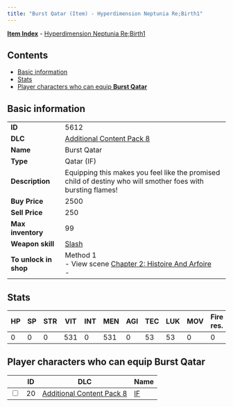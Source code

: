 ```yaml
---
title: "Burst Qatar (Item) - Hyperdimension Neptunia Re;Birth1"
---
```


[**Item Index**](/neptunia/rb1/item/index.html) - [Hyperdimension Neptunia Re;Birth1](/neptunia/rb1)

## Contents

- [Basic information](#basic-information)
- [Stats](#stats)
- [Player characters who can equip **Burst Qatar**](#player-characters-who-can-equip-burst-qatar)

## Basic information

|   |   |
| -- | -- |
| **ID** | 5612 |
| **DLC** | [Additional Content Pack 8](/neptunia/rb1/dlc/17-pack8.html) |
| **Name** | Burst Qatar |
| **Type** | Qatar (IF) |
| **Description** | Equipping this makes you feel like the promised child of destiny who will smother foes with bursting flames! |
| **Buy Price** | 2500 |
| **Sell Price** | 250 |
| **Max inventory** | 99 |
| **Weapon skill** | [Slash](/neptunia/rb1/skill/17-3202-slash.html) |
| **To unlock in shop** | Method 1<br />- View scene [Chapter 2: Histoire And Arfoire](/neptunia/rb1/scene/1-201-chapter-2-histoire-and-arfoire.html)<br />-  |

## Stats

| HP | SP | STR | VIT | INT | MEN | AGI | TEC | LUK | MOV | Fire res. | Ice res. | Wind res. | Lightning res. |
| -- | -- | --- | --- | --- | --- | --- | --- | --- | --- | --------- | -------- | --------- | -------------- |
| 0 | 0 | 0 | 531 | 0 | 531 | 0 | 53 | 53 | 0 | 0 | 0 | 0 | 0 |

## Player characters who can equip **Burst Qatar**

|    | ID | DLC | Name |
| -- | -- | --- | ---- |
| <input type="checkbox" id="rb1-player-17-20" class="trackbox" /> | 20 | [Additional Content Pack 8](/neptunia/rb1/dlc/17-pack8.html) | [IF](/neptunia/rb1/player/17-20-if.html) |